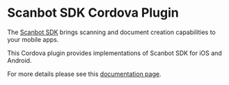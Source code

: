 # Scanbot SDK Cordova Plugin

The [Scanbot SDK](https://scanbot.io/sdk.html) brings scanning and document creation capabilities to your mobile apps.

This Cordova plugin provides implementations of Scanbot SDK for iOS and Android.

For more details please see this [documentation page](https://scanbotsdk.github.io/documentation/cordova/).
